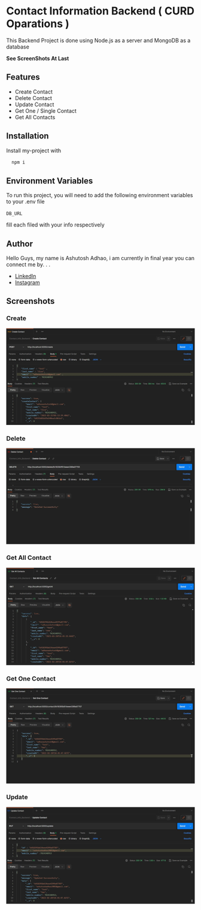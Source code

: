 # Contact Information Backend ( CURD Oparations )

This Backend Project is done using Node.js as a server and MongoDB as a database 

**See ScreenShots At Last**

## Features

- Create Contact
- Delete Contact
- Update Contact
- Get One / Single Contact
- Get All Contacts

## Installation

Install my-project with

```bash
  npm i
```

## Environment Variables

To run this project, you will need to add the following environment variables to your .env file

`DB_URL`

fill each filed with your info respectively

## Author

Hello Guys, my name is Ashutosh Adhao, i am currently in final year you can connect me by. . .

- [LinkedIn](https://www.linkedin.com/in/ashutoshadhao/)
- [Instagram](https://www.instagram.com/ashutoshadhao/)

## Screenshots
### Create
![App Screenshot](./ScreenShots/Create.JPG)
### Delete 
![App Screenshot](./ScreenShots/Delete.JPG)
### Get All Contact 
![App Screenshot](./ScreenShots/Get_All_Contacts.JPG)
### Get One Contact 
![App Screenshot](./ScreenShots/Get_One_Contact.JPG)
### Update 
![App Screenshot](./ScreenShots/Update.JPG)
